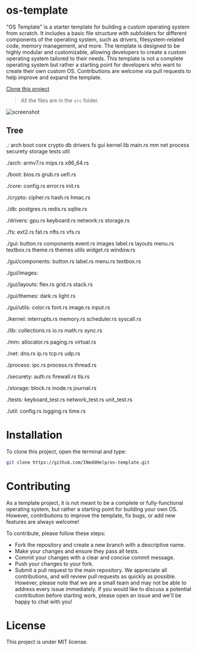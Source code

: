 # os-template

"OS Template" is a starter template for building a custom operating system from scratch. It includes a basic file structure with subfolders for different components of the operating system, such as drivers, filesystem-related code, memory management, and more. The template is designed to be highly modular and customizable, allowing developers to create a custom operating system tailored to their needs. This template is not a complete operating system but rather a starting point for developers who want to create their own custom OS. Contributions are welcome via pull requests to help improve and expand the template.

[Clone this project](https://github.com/INeddHelp/os-template#installation)

> All the files are in the `src` folder.

![screenshot](https://i.ibb.co/jZ3nWFY/Screenshot-from-2023-05-07-17-31-53.png)

## Tree

.:
arch  boot  core  crypto  db  drivers  fs  gui  kernel  lib  main.rs  mm  net  process  securety  storage  tests  util

./arch:
armv7.rs  mips.rs  x86_64.rs

./boot:
bios.rs  grub.rs  uefi.rs

./core:
config.rs  error.rs  init.rs

./crypto:
cipher.rs  hash.rs  hmac.rs

./db:
postgres.rs  redis.rs  sqlite.rs

./drivers:
gpu.rs  keyboard.rs  network.rs  storage.rs

./fs:
ext2.rs  fat.rs  nfts.rs  vfs.rs

./gui:
button.rs  components  event.rs  images  label.rs  layouts  menu.rs  textbox.rs  theme.rs  themes  utils  widget.rs  window.rs

./gui/components:
button.rs  label.rs  menu.rs  textbox.rs

./gui/images:

./gui/layouts:
flex.rs  grid.rs  stack.rs

./gui/themes:
dark.rs  light.rs

./gui/utils:
color.rs  font.rs  image.rs  input.rs

./kernel:
interrupts.rs  memory.rs  scheduler.rs  syscall.rs

./lib:
collections.rs  io.rs  math.rs  sync.rs

./mm:
allocator.rs  paging.rs  virtual.rs

./net:
dns.rs  ip.rs  tcp.rs  udp.rs

./process:
ipc.rs  process.rs  thread.rs

./securety:
auth.rs  firewall.rs  tls.rs

./storage:
block.rs  inode.rs  journal.rs

./tests:
keyboard_test.rs  network_test.rs  unit_test.rs

./util:
config.rs  logging.rs  time.rs


# Installation 

To clone this project, open the terminal and type:

```bash
git clone https://github.com/INeddHelp/os-template.git
```

# Contributing  

As a template project, it is not meant to be a complete or fully-functional operating system, but rather a starting point for building your own OS. However, contributions to improve the template, fix bugs, or add new features are always welcome!

To contribute, please follow these steps:

- Fork the repository and create a new branch with a descriptive name.
- Make your changes and ensure they pass all tests.
- Commit your changes with a clear and concise commit message.
- Push your changes to your fork.
- Submit a pull request to the main repository.
We appreciate all contributions, and will review pull requests as quickly as possible. However, please note that we are a small team and may not be able to address every issue immediately. If you would like to discuss a potential contribution before starting work, please open an issue and we'll be happy to chat with you!

# License 

This project is under MIT license.
